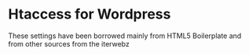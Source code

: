 # Htaccess for Wordpress

These settings have been borrowed mainly from HTML5 Boilerplate and from other sources from the iterwebz
